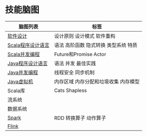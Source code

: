 # 技能脑图
| 脑图列表 | 标签 |
| ------ | ----- |
| [软件设计](https://github.com/dongjiaqiang/SkillMindMap/blob/master/%E8%BD%AF%E4%BB%B6%E8%AE%BE%E8%AE%A1.md) | 设计原则 设计模式 软件重构 |
|[Scala程序设计语言](https://github.com/dongjiaqiang/SkillMindMap/blob/master/Scala%E8%AF%AD%E8%A8%80%E7%A8%8B%E5%BA%8F%E8%AE%BE%E8%AE%A1.md) |      语法 高阶函数 隐式转换 类型系统 特质  | 
| [Scala并发编程](https://github.com/dongjiaqiang/SkillMindMap/blob/master/Scala%E5%B9%B6%E5%8F%91%E7%BC%96%E7%A8%8B.md) | Future和Promise Actor   |
| [Java程序设计语言](https://github.com/dongjiaqiang/SkillMindMap/blob/master/Java%E8%AF%AD%E8%A8%80%E7%A8%8B%E5%BA%8F%E8%AE%BE%E8%AE%A1.md) | 语法 并发 最佳实践 |
| [Java并发编程](https://github.com/dongjiaqiang/SkillMindMap/blob/master/Java%E5%B9%B6%E5%8F%91%E7%BC%96%E7%A8%8B.md) | 线程安全 同步机制  |
| [Java虚拟机](https://github.com/dongjiaqiang/SkillMindMap/blob/master/Java%E8%99%9A%E6%8B%9F%E6%9C%BA.md) | 内存区域 内存分配和垃圾收集 内存模型   |
| Scala库 | Cats Shapless |
| 流系统 | |
| 数据系统 | |
| [Spark](https://github.com/dongjiaqiang/SkillMindMap/blob/master/Spark.md) | RDD 转换算子 动作算子 |
| [Flink](https://github.com/dongjiaqiang/SkillMindMap/blob/master/Flink.md) |   |

